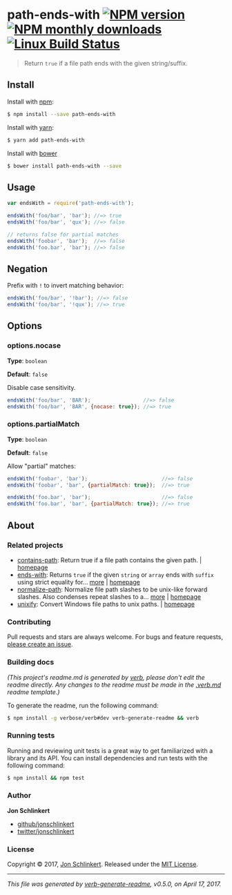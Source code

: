 # path-ends-with [![NPM version](https://img.shields.io/npm/v/path-ends-with.svg?style=flat)](https://www.npmjs.com/package/path-ends-with) [![NPM monthly downloads](https://img.shields.io/npm/dm/path-ends-with.svg?style=flat)](https://npmjs.org/package/path-ends-with) [![Linux Build Status](https://img.shields.io/travis/jonschlinkert/path-ends-with.svg?style=flat&label=Travis)](https://travis-ci.org/jonschlinkert/path-ends-with)

> Return `true` if a file path ends with the given string/suffix.

## Install

Install with [npm](https://www.npmjs.com/):

```sh
$ npm install --save path-ends-with
```

Install with [yarn](https://yarnpkg.com):

```sh
$ yarn add path-ends-with
```

Install with [bower](https://bower.io/)

```sh
$ bower install path-ends-with --save
```

## Usage

```js
var endsWith = require('path-ends-with');

endsWith('foo/bar', 'bar'); //=> true
endsWith('foo/bar', 'qux'); //=> false

// returns false for partial matches
endsWith('foobar', 'bar');  //=> false
endsWith('foo.bar', 'bar'); //=> false
```

## Negation

Prefix with `!` to invert matching behavior:

```js
endsWith('foo/bar', '!bar'); //=> false
endsWith('foo/bar', '!qux'); //=> true
```

## Options

### options.nocase

**Type**: `boolean`

**Default**: `false`

Disable case sensitivity.

```js
endsWith('foo/bar', 'BAR');                 //=> false
endsWith('foo/bar', 'BAR', {nocase: true}); //=> true
```

### options.partialMatch

**Type**: `boolean`

**Default**: `false`

Allow "partial" matches:

```js
endsWith('foobar', 'bar');                        //=> false                 
endsWith('foobar', 'bar', {partialMatch: true});  //=> true 

endsWith('foo.bar', 'bar');                       //=> false                 
endsWith('foo.bar', 'bar', {partialMatch: true}); //=> true 
```

## About

### Related projects

* [contains-path](https://www.npmjs.com/package/contains-path): Return true if a file path contains the given path. | [homepage](https://github.com/jonschlinkert/contains-path "Return true if a file path contains the given path.")
* [ends-with](https://www.npmjs.com/package/ends-with): Returns `true` if the given `string` or `array` ends with `suffix` using strict equality for… [more](https://github.com/jonschlinkert/ends-with) | [homepage](https://github.com/jonschlinkert/ends-with "Returns `true` if the given `string` or `array` ends with `suffix` using strict equality for comparisons.")
* [normalize-path](https://www.npmjs.com/package/normalize-path): Normalize file path slashes to be unix-like forward slashes. Also condenses repeat slashes to a… [more](https://github.com/jonschlinkert/normalize-path) | [homepage](https://github.com/jonschlinkert/normalize-path "Normalize file path slashes to be unix-like forward slashes. Also condenses repeat slashes to a single slash and removes and trailing slashes unless disabled.")
* [unixify](https://www.npmjs.com/package/unixify): Convert Windows file paths to unix paths. | [homepage](https://github.com/jonschlinkert/unixify "Convert Windows file paths to unix paths.")

### Contributing

Pull requests and stars are always welcome. For bugs and feature requests, [please create an issue](../../issues/new).

### Building docs

_(This project's readme.md is generated by [verb](https://github.com/verbose/verb-generate-readme), please don't edit the readme directly. Any changes to the readme must be made in the [.verb.md](.verb.md) readme template.)_

To generate the readme, run the following command:

```sh
$ npm install -g verbose/verb#dev verb-generate-readme && verb
```

### Running tests

Running and reviewing unit tests is a great way to get familiarized with a library and its API. You can install dependencies and run tests with the following command:

```sh
$ npm install && npm test
```

### Author

**Jon Schlinkert**

* [github/jonschlinkert](https://github.com/jonschlinkert)
* [twitter/jonschlinkert](https://twitter.com/jonschlinkert)

### License

Copyright © 2017, [Jon Schlinkert](https://github.com/jonschlinkert).
Released under the [MIT License](LICENSE).

***

_This file was generated by [verb-generate-readme](https://github.com/verbose/verb-generate-readme), v0.5.0, on April 17, 2017._